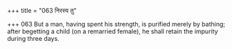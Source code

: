 +++
title = "063 निरस्य तु"

+++
063	But a man, having spent his strength, is purified merely by bathing; after begetting a child (on a remarried female), he shall retain the impurity during three days.
